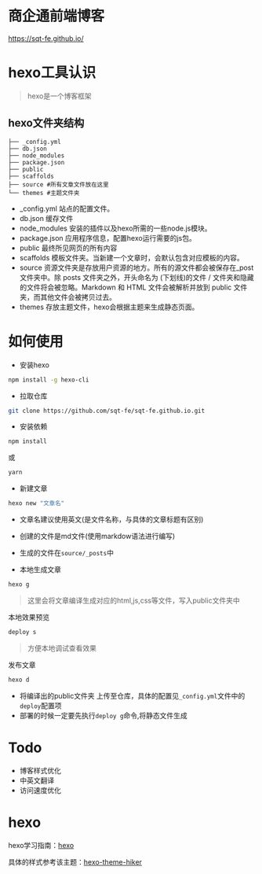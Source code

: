 # 商企通前端博客
https://sqt-fe.github.io/

# hexo工具认识
> hexo是一个博客框架
## hexo文件夹结构
```
├── _config.yml 
├── db.json
├── node_modules 
├── package.json
├── public 
├── scaffolds 
├── source #所有文章文件放在这里
└── themes #主题文件夹
```

* _config.yml  站点的配置文件。
* db.json   缓存文件
* node_modules   安装的插件以及hexo所需的一些node.js模块。
* package.json  应用程序信息，配置hexo运行需要的js包。
* public  最终所见网页的所有内容
* scaffolds   模板文件夹。当新建一个文章时，会默认包含对应模板的内容。
* source  资源文件夹是存放用户资源的地方。所有的源文件都会被保存在_post文件夹中。除 posts 文件夹之外，开头命名为 (下划线)的文件 / 文件夹和隐藏的文件将会被忽略。Markdown 和 HTML 文件会被解析并放到 public 文件夹，而其他文件会被拷贝过去。
* themes  存放主题文件，hexo会根据主题来生成静态页面。

# 如何使用

* 安装hexo
```bash
npm install -g hexo-cli
```

* 拉取仓库
```bash
git clone https://github.com/sqt-fe/sqt-fe.github.io.git
```

* 安装依赖
```bash
npm install
```
或
```bash
yarn
```

* 新建文章
```bash
hexo new "文章名"
```
> 
* 文章名建议使用英文(是文件名称，与具体的文章标题有区别)
* 创建的文件是md文件(使用markdow语法进行编写)
* 生成的文件在`source/_posts`中

* 本地生成文章
```bash
hexo g
```
> 这里会将文章编译生成对应的html,js,css等文件，写入public文件夹中

本地效果预览
```bash
deploy s
```
> 方便本地调试查看效果

发布文章
```bash
hexo d
```
> 
* 将编译出的public文件夹 上传至仓库，具体的配置见`_config.yml`文件中的`deploy`配置项
* 部署的时候一定要先执行`deploy g`命令,将静态文件生成

# Todo
* 博客样式优化
* 中英文翻译
* 访问速度优化

# hexo
hexo学习指南：[hexo](https://hexo.io/zh-cn/)

具体的样式参考该主题：[hexo-theme-hiker](https://github.com/iTimeTraveler/hexo-theme-hiker/blob/master/README.cn.md)
